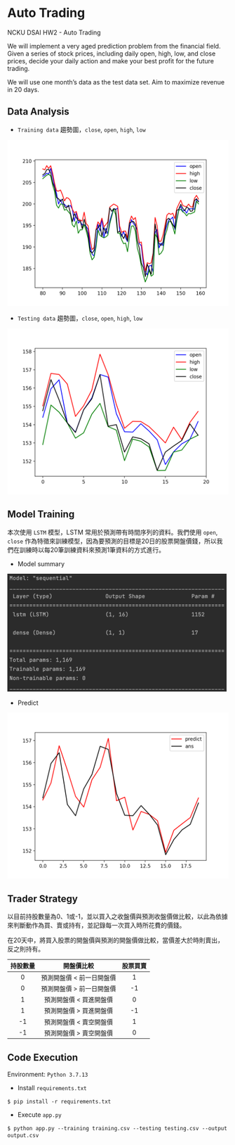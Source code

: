 # Auto Trading
NCKU DSAI HW2 - Auto Trading

We will implement a very aged prediction problem from the financial field. Given a series of stock prices, including daily open, high, low, and close prices, decide your daily action and make your best profit for the future trading.

We will use one month’s data as the test data set. Aim to maximize revenue in 20 days.

## Data Analysis
- ```Training data``` 趨勢圖，```close```, ```open```, ```high```, ```low``` 
<img src="https://github.com/LynnBlanco/AutoTrading/blob/9f51f64136403744be4369e27a81fcd9ce83baf6/images/Figure_1.png" width="600px"/>

- ```Testing data``` 趨勢圖，```close```, ```open```, ```high```, ```low```
<img src="https://github.com/LynnBlanco/AutoTrading/blob/9f51f64136403744be4369e27a81fcd9ce83baf6/images/Figure_2.png" width="600px"/>


## Model Training
本次使用 ```LSTM``` 模型，LSTM 常用於預測帶有時間序列的資料。我們使用 ```open```, ```close``` 作為特徵來訓練模型，因為要預測的目標是20日的股票開盤價錢，所以我們在訓練時以每20筆訓練資料來預測1筆資料的方式進行。

- Model summary
<img src="https://github.com/LynnBlanco/AutoTrading/blob/9f51f64136403744be4369e27a81fcd9ce83baf6/images/Figure_5.png" width="500px"/>

- Predict
<img src="https://github.com/LynnBlanco/AutoTrading/blob/9f51f64136403744be4369e27a81fcd9ce83baf6/images/Figure_4.png" width="600px"/>


## Trader Strategy
以目前持股數量為0、1或-1，並以買入之收盤價與預測收盤價做比較，以此為依據來判斷動作為買、賣或持有，並記錄每一次買入時所花費的價錢。

在20天中，將買入股票的開盤價與預測的開盤價做比較，當價差大於時則賣出，反之則持有。

|持股數量  |開盤價比較  |股票買賣  |
|:-------:|:-------:|:--------:|
|0 |預測開盤價 < 前一日開盤價 |1 |
|0 |預測開盤價 > 前一日開盤價 |-1|
|1 |預測開盤價 < 買進開盤價   |0 |
|1 |預測開盤價 > 買進開盤價   |-1|
|-1|預測開盤價 < 賣空開盤價   |1 |
|-1|預測開盤價 > 賣空開盤價   |0 |


## Code Execution
Environment: ```Python 3.7.13``` </br>

- Install ```requirements.txt```
```
$ pip install -r requirements.txt
```
- Execute ```app.py```
```
$ python app.py --training training.csv --testing testing.csv --output output.csv
```
